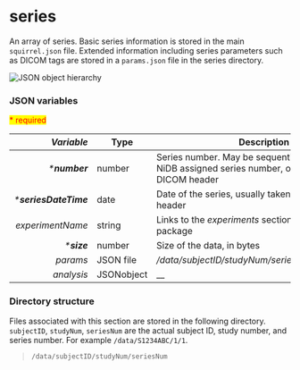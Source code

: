 # series

An array of series. Basic series information is stored in the main `squirrel.json` file. Extended information including series parameters such as DICOM tags are stored in a `params.json` file in the series directory.

![JSON object hierarchy](https://mermaid.ink/img/pako:eNptks1qwzAQhF\_FKBcFbMjBvajQU3sppYXmaihba-2okWyhH5oQ8u5duZZT0vigHXk-7Yi1T6wdJTLBegd2V7y8N0NBjxvHwJ-3b6-TWlfVg4QAPC3r-wtC7z8stHvokWdx5VtlUasBPV\_UFYEHi04ZHILnf3SmUiZRPn5-YUtIFtnP-8SEKBUlzfUGYRB8dIRkcYORLvaeT-vi\_jZMEXS9lDCV\_zYMoI9eeZ7FgkwH0jzAgaFhTCW7y2jmQW8ttjyLS8pR49yo6JTWYtV1eLfZlD64cY9iVdf1rKtvJcNO1PbASmbQGVCSPvIpdWpY2KHBhgmSEjuIOjSsGc6ERkup-CRVGB0THWiPJYMYxu1xaJkILmKGHhXQP2Nm6vwDpfHG2Q)

### JSON variables

<mark style="color:red;">\* required</mark>

|         _**Variable**_ | **Type**   | **Description**                                                                                         |
| ---------------------: | ---------- | ------------------------------------------------------------------------------------------------------- |
|         _\***number**_ | number     | Series number. May be sequential, correspond to NiDB assigned series number, or taken from DICOM header |
| _\***seriesDateTime**_ | date       | Date of the series, usually taken from the DICOM header                                                 |
|       _experimentName_ | string     | Links to the _experiments_ section of the squirrel package                                              |
|           _\***size**_ | number     | Size of the data, in bytes                                                                              |
|               _params_ | JSON file  | _/data/subjectID/studyNum/seriesNum/params.json_                                                        |
|             _analysis_ | JSONobject |  __                                                                                                     |

### Directory structure

Files associated with this section are stored in the following directory. `subjectID`, `studyNum`, `seriesNum` are the actual subject ID, study number, and series number. For example `/data/S1234ABC/1/1`.

> `/data/subjectID/studyNum/seriesNum`
